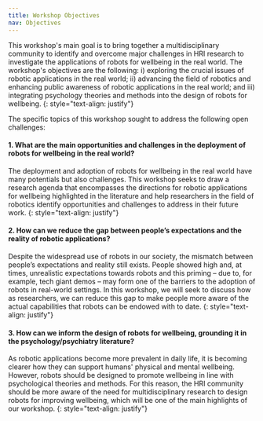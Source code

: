 ```yaml
---
title: Workshop Objectives
nav: Objectives
---
```



This workshop's main goal is to bring together a multidisciplinary community to identify and overcome major challenges in HRI research to investigate the applications of robots for wellbeing in the real world. The workshop's objectives are the following: i) exploring the crucial issues of robotic applications in the real world; ii) advancing the field of robotics and enhancing public awareness of robotic applications in the real world; and iii) integrating psychology theories and methods into the design of robots for wellbeing.
{: style="text-align: justify"}

The specific topics of this workshop sought to address the following open challenges:

#### 1. What are the main opportunities and challenges in the deployment of robots for wellbeing in the real world? 
The deployment and adoption of robots for wellbeing in the real world have many potentials but also challenges. This workshop seeks to draw a research agenda that encompasses the directions for robotic applications for wellbeing highlighted in the literature and help researchers in the field of robotics identify opportunities and challenges to address in their future work.
{: style="text-align: justify"}

#### 2. How can we reduce the gap between people’s expectations and the reality of robotic applications?
Despite the widespread use of robots in our society, the mismatch between people’s expectations and reality still exists. People showed high and, at times, unrealistic expectations towards robots and this priming – due to, for example, tech giant demos – may form one of the barriers to the adoption of robots in real-world settings. In this workshop, we will seek to discuss how as researchers, we can reduce this gap to make people more aware of the actual capabilities that robots can be endowed with to date.
{: style="text-align: justify"}

#### 3. How can we inform the design of robots for wellbeing, grounding it in the psychology/psychiatry literature?
As robotic applications become more prevalent in daily life, it is becoming clearer how they can support humans' physical and mental wellbeing. However, robots should be designed to promote wellbeing in line with psychological theories and methods. For this reason, the HRI community should be more aware of the need for multidisciplinary research to design robots for improving wellbeing, which will be one of the main highlights of our workshop.
{: style="text-align: justify"}

<!---
The main objective of this workshop is to bring together a multidisciplinary group of researchers to identify and address key challenges for studying socio-emotionally adaptive robots for wellbeing and its relevant aspect for socially assistive robots in the lab and in the field. The workshop aims at (1) including the advances in affective computing and machine learning into social robotics context; (2) investigating the crucial topic of wellbeing  in clinical and non-clinical contexts during a post-pandemic era; and (3) advancing the field of social robotics in a situated context focusing on open challenges.
{: style="text-align: justify"}

#### 1. Adaptive and Socio-emotional Robot Behaviors to Promote Wellbeing 
Despite their popularity in the machine learning community, adaptation and emotional  capabilities have not been explored largely in robotic applications. For robotic agents, learning adaptive and socio-emotional behaviors raises new challenges due to the critical issues of their embodiment and their social interaction with humans. 
This workshop seeks to draw a research agenda that encompasses the directions for machine learning methods highlighted in the literature and help researchers in the field of robotics to identify priorities and challenges to address in their future work.
{: style="text-align: justify"}

#### 2. The Role of Socially Assistive Robots for Wellbeing 
Within the HRI community, a promising venue to assist people with special needs during their everyday life tasks is Socially Assistive Robotics (SAR). SARs have been explored mainly for home assistance for the elderly and therapeutic interventions for children with autism.  Past works have also focused on using socially assistive robots for wellbeing. However, the understanding of their role in context is still in its infancy. With this open challenge in mind, this workshop will focus on better highlighting (i) which are the different roles a socially assistive robot can assume into specific context (e.g., in-home, therapeutic centers) to promote wellbeing (e.g., companion/peer, assistant, coach) and (ii) how the user perception of the robot changes across the different roles.  
{: style="text-align: justify"}

#### 3. Opportunities and Challenges of Designing Robots to Promote Wellbeing 
The robotic applications are spreading out into our everyday lives, leading to a greater understanding that robotic progress influences the human physical and social environments. Nowadays, the robotic field is pivoting towards the wellbeing and healthcare of the present and future generations. In this context, one of the main opportunities and challenges is the reflection on the design of robots for promoting wellbeing, which will be one of the important highlights of our workshop.
{: style="text-align: justify"}
-->